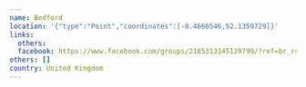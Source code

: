 ```yaml
---
name: Bedford
location: '{"type":"Point","coordinates":[-0.4666546,52.1359729]}'
links:
  others: 
  facebook: https://www.facebook.com/groups/2185313145129799/?ref=br_rs
others: []
country: United Kingdom
---
```

